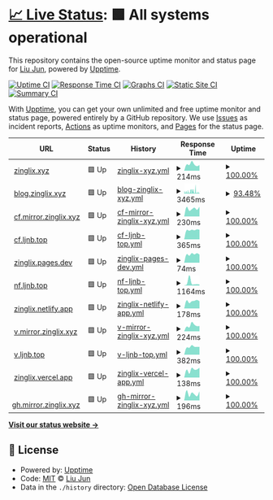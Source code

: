 # [📈 Live Status](https://up.mirror.zinglix.xyz): <!--live status--> **🟩 All systems operational**

This repository contains the open-source uptime monitor and status page for [Liu Jun](https://zinglix.xyz), powered by [Upptime](https://github.com/upptime/upptime).

[![Uptime CI](https://github.com/ZingLix/blog-mirror-uptime/workflows/Uptime%20CI/badge.svg)](https://github.com/ZingLix/blog-mirror-uptime/actions?query=workflow%3A%22Uptime+CI%22)
[![Response Time CI](https://github.com/ZingLix/blog-mirror-uptime/workflows/Response%20Time%20CI/badge.svg)](https://github.com/ZingLix/blog-mirror-uptime/actions?query=workflow%3A%22Response+Time+CI%22)
[![Graphs CI](https://github.com/ZingLix/blog-mirror-uptime/workflows/Graphs%20CI/badge.svg)](https://github.com/ZingLix/blog-mirror-uptime/actions?query=workflow%3A%22Graphs+CI%22)
[![Static Site CI](https://github.com/ZingLix/blog-mirror-uptime/workflows/Static%20Site%20CI/badge.svg)](https://github.com/ZingLix/blog-mirror-uptime/actions?query=workflow%3A%22Static+Site+CI%22)
[![Summary CI](https://github.com/ZingLix/blog-mirror-uptime/workflows/Summary%20CI/badge.svg)](https://github.com/ZingLix/blog-mirror-uptime/actions?query=workflow%3A%22Summary+CI%22)

With [Upptime](https://upptime.js.org), you can get your own unlimited and free uptime monitor and status page, powered entirely by a GitHub repository. We use [Issues](https://github.com/ZingLix/blog-mirror-uptime/issues) as incident reports, [Actions](https://github.com/ZingLix/blog-mirror-uptime/actions) as uptime monitors, and [Pages](https://up.mirror.zinglix.xyz) for the status page.

<!--start: status pages-->
<!-- This summary is generated by Upptime (https://github.com/upptime/upptime) -->
<!-- Do not edit this manually, your changes will be overwritten -->
<!-- prettier-ignore -->
| URL | Status | History | Response Time | Uptime |
| --- | ------ | ------- | ------------- | ------ |
| <img alt="" src="https://icons.duckduckgo.com/ip3/zinglix.xyz.ico" height="13"> [zinglix.xyz](https://zinglix.xyz) | 🟩 Up | [zinglix-xyz.yml](https://github.com/ZingLix/blog-mirror-uptime/commits/HEAD/history/zinglix-xyz.yml) | <details><summary><img alt="Response time graph" src="./graphs/zinglix-xyz/response-time-week.png" height="20"> 214ms</summary><br><a href="https://up.mirror.zinglix.xyz/history/zinglix-xyz"><img alt="Response time 456" src="https://img.shields.io/endpoint?url=https%3A%2F%2Fraw.githubusercontent.com%2FZingLix%2Fblog-mirror-uptime%2FHEAD%2Fapi%2Fzinglix-xyz%2Fresponse-time.json"></a><br><a href="https://up.mirror.zinglix.xyz/history/zinglix-xyz"><img alt="24-hour response time 191" src="https://img.shields.io/endpoint?url=https%3A%2F%2Fraw.githubusercontent.com%2FZingLix%2Fblog-mirror-uptime%2FHEAD%2Fapi%2Fzinglix-xyz%2Fresponse-time-day.json"></a><br><a href="https://up.mirror.zinglix.xyz/history/zinglix-xyz"><img alt="7-day response time 214" src="https://img.shields.io/endpoint?url=https%3A%2F%2Fraw.githubusercontent.com%2FZingLix%2Fblog-mirror-uptime%2FHEAD%2Fapi%2Fzinglix-xyz%2Fresponse-time-week.json"></a><br><a href="https://up.mirror.zinglix.xyz/history/zinglix-xyz"><img alt="30-day response time 198" src="https://img.shields.io/endpoint?url=https%3A%2F%2Fraw.githubusercontent.com%2FZingLix%2Fblog-mirror-uptime%2FHEAD%2Fapi%2Fzinglix-xyz%2Fresponse-time-month.json"></a><br><a href="https://up.mirror.zinglix.xyz/history/zinglix-xyz"><img alt="1-year response time 225" src="https://img.shields.io/endpoint?url=https%3A%2F%2Fraw.githubusercontent.com%2FZingLix%2Fblog-mirror-uptime%2FHEAD%2Fapi%2Fzinglix-xyz%2Fresponse-time-year.json"></a></details> | <details><summary><a href="https://up.mirror.zinglix.xyz/history/zinglix-xyz">100.00%</a></summary><a href="https://up.mirror.zinglix.xyz/history/zinglix-xyz"><img alt="All-time uptime 99.58%" src="https://img.shields.io/endpoint?url=https%3A%2F%2Fraw.githubusercontent.com%2FZingLix%2Fblog-mirror-uptime%2FHEAD%2Fapi%2Fzinglix-xyz%2Fuptime.json"></a><br><a href="https://up.mirror.zinglix.xyz/history/zinglix-xyz"><img alt="24-hour uptime 100.00%" src="https://img.shields.io/endpoint?url=https%3A%2F%2Fraw.githubusercontent.com%2FZingLix%2Fblog-mirror-uptime%2FHEAD%2Fapi%2Fzinglix-xyz%2Fuptime-day.json"></a><br><a href="https://up.mirror.zinglix.xyz/history/zinglix-xyz"><img alt="7-day uptime 100.00%" src="https://img.shields.io/endpoint?url=https%3A%2F%2Fraw.githubusercontent.com%2FZingLix%2Fblog-mirror-uptime%2FHEAD%2Fapi%2Fzinglix-xyz%2Fuptime-week.json"></a><br><a href="https://up.mirror.zinglix.xyz/history/zinglix-xyz"><img alt="30-day uptime 100.00%" src="https://img.shields.io/endpoint?url=https%3A%2F%2Fraw.githubusercontent.com%2FZingLix%2Fblog-mirror-uptime%2FHEAD%2Fapi%2Fzinglix-xyz%2Fuptime-month.json"></a><br><a href="https://up.mirror.zinglix.xyz/history/zinglix-xyz"><img alt="1-year uptime 99.96%" src="https://img.shields.io/endpoint?url=https%3A%2F%2Fraw.githubusercontent.com%2FZingLix%2Fblog-mirror-uptime%2FHEAD%2Fapi%2Fzinglix-xyz%2Fuptime-year.json"></a></details>
| <img alt="" src="https://icons.duckduckgo.com/ip3/blog.zinglix.xyz.ico" height="13"> [blog.zinglix.xyz](https://blog.zinglix.xyz) | 🟩 Up | [blog-zinglix-xyz.yml](https://github.com/ZingLix/blog-mirror-uptime/commits/HEAD/history/blog-zinglix-xyz.yml) | <details><summary><img alt="Response time graph" src="./graphs/blog-zinglix-xyz/response-time-week.png" height="20"> 3465ms</summary><br><a href="https://up.mirror.zinglix.xyz/history/blog-zinglix-xyz"><img alt="Response time 2031" src="https://img.shields.io/endpoint?url=https%3A%2F%2Fraw.githubusercontent.com%2FZingLix%2Fblog-mirror-uptime%2FHEAD%2Fapi%2Fblog-zinglix-xyz%2Fresponse-time.json"></a><br><a href="https://up.mirror.zinglix.xyz/history/blog-zinglix-xyz"><img alt="24-hour response time 1316" src="https://img.shields.io/endpoint?url=https%3A%2F%2Fraw.githubusercontent.com%2FZingLix%2Fblog-mirror-uptime%2FHEAD%2Fapi%2Fblog-zinglix-xyz%2Fresponse-time-day.json"></a><br><a href="https://up.mirror.zinglix.xyz/history/blog-zinglix-xyz"><img alt="7-day response time 3465" src="https://img.shields.io/endpoint?url=https%3A%2F%2Fraw.githubusercontent.com%2FZingLix%2Fblog-mirror-uptime%2FHEAD%2Fapi%2Fblog-zinglix-xyz%2Fresponse-time-week.json"></a><br><a href="https://up.mirror.zinglix.xyz/history/blog-zinglix-xyz"><img alt="30-day response time 2761" src="https://img.shields.io/endpoint?url=https%3A%2F%2Fraw.githubusercontent.com%2FZingLix%2Fblog-mirror-uptime%2FHEAD%2Fapi%2Fblog-zinglix-xyz%2Fresponse-time-month.json"></a><br><a href="https://up.mirror.zinglix.xyz/history/blog-zinglix-xyz"><img alt="1-year response time 2061" src="https://img.shields.io/endpoint?url=https%3A%2F%2Fraw.githubusercontent.com%2FZingLix%2Fblog-mirror-uptime%2FHEAD%2Fapi%2Fblog-zinglix-xyz%2Fresponse-time-year.json"></a></details> | <details><summary><a href="https://up.mirror.zinglix.xyz/history/blog-zinglix-xyz">93.48%</a></summary><a href="https://up.mirror.zinglix.xyz/history/blog-zinglix-xyz"><img alt="All-time uptime 99.60%" src="https://img.shields.io/endpoint?url=https%3A%2F%2Fraw.githubusercontent.com%2FZingLix%2Fblog-mirror-uptime%2FHEAD%2Fapi%2Fblog-zinglix-xyz%2Fuptime.json"></a><br><a href="https://up.mirror.zinglix.xyz/history/blog-zinglix-xyz"><img alt="24-hour uptime 92.37%" src="https://img.shields.io/endpoint?url=https%3A%2F%2Fraw.githubusercontent.com%2FZingLix%2Fblog-mirror-uptime%2FHEAD%2Fapi%2Fblog-zinglix-xyz%2Fuptime-day.json"></a><br><a href="https://up.mirror.zinglix.xyz/history/blog-zinglix-xyz"><img alt="7-day uptime 93.48%" src="https://img.shields.io/endpoint?url=https%3A%2F%2Fraw.githubusercontent.com%2FZingLix%2Fblog-mirror-uptime%2FHEAD%2Fapi%2Fblog-zinglix-xyz%2Fuptime-week.json"></a><br><a href="https://up.mirror.zinglix.xyz/history/blog-zinglix-xyz"><img alt="30-day uptime 97.11%" src="https://img.shields.io/endpoint?url=https%3A%2F%2Fraw.githubusercontent.com%2FZingLix%2Fblog-mirror-uptime%2FHEAD%2Fapi%2Fblog-zinglix-xyz%2Fuptime-month.json"></a><br><a href="https://up.mirror.zinglix.xyz/history/blog-zinglix-xyz"><img alt="1-year uptime 99.49%" src="https://img.shields.io/endpoint?url=https%3A%2F%2Fraw.githubusercontent.com%2FZingLix%2Fblog-mirror-uptime%2FHEAD%2Fapi%2Fblog-zinglix-xyz%2Fuptime-year.json"></a></details>
| <img alt="" src="https://icons.duckduckgo.com/ip3/cf.mirror.zinglix.xyz.ico" height="13"> [cf.mirror.zinglix.xyz](https://cf.mirror.zinglix.xyz) | 🟩 Up | [cf-mirror-zinglix-xyz.yml](https://github.com/ZingLix/blog-mirror-uptime/commits/HEAD/history/cf-mirror-zinglix-xyz.yml) | <details><summary><img alt="Response time graph" src="./graphs/cf-mirror-zinglix-xyz/response-time-week.png" height="20"> 230ms</summary><br><a href="https://up.mirror.zinglix.xyz/history/cf-mirror-zinglix-xyz"><img alt="Response time 203" src="https://img.shields.io/endpoint?url=https%3A%2F%2Fraw.githubusercontent.com%2FZingLix%2Fblog-mirror-uptime%2FHEAD%2Fapi%2Fcf-mirror-zinglix-xyz%2Fresponse-time.json"></a><br><a href="https://up.mirror.zinglix.xyz/history/cf-mirror-zinglix-xyz"><img alt="24-hour response time 280" src="https://img.shields.io/endpoint?url=https%3A%2F%2Fraw.githubusercontent.com%2FZingLix%2Fblog-mirror-uptime%2FHEAD%2Fapi%2Fcf-mirror-zinglix-xyz%2Fresponse-time-day.json"></a><br><a href="https://up.mirror.zinglix.xyz/history/cf-mirror-zinglix-xyz"><img alt="7-day response time 230" src="https://img.shields.io/endpoint?url=https%3A%2F%2Fraw.githubusercontent.com%2FZingLix%2Fblog-mirror-uptime%2FHEAD%2Fapi%2Fcf-mirror-zinglix-xyz%2Fresponse-time-week.json"></a><br><a href="https://up.mirror.zinglix.xyz/history/cf-mirror-zinglix-xyz"><img alt="30-day response time 321" src="https://img.shields.io/endpoint?url=https%3A%2F%2Fraw.githubusercontent.com%2FZingLix%2Fblog-mirror-uptime%2FHEAD%2Fapi%2Fcf-mirror-zinglix-xyz%2Fresponse-time-month.json"></a><br><a href="https://up.mirror.zinglix.xyz/history/cf-mirror-zinglix-xyz"><img alt="1-year response time 227" src="https://img.shields.io/endpoint?url=https%3A%2F%2Fraw.githubusercontent.com%2FZingLix%2Fblog-mirror-uptime%2FHEAD%2Fapi%2Fcf-mirror-zinglix-xyz%2Fresponse-time-year.json"></a></details> | <details><summary><a href="https://up.mirror.zinglix.xyz/history/cf-mirror-zinglix-xyz">100.00%</a></summary><a href="https://up.mirror.zinglix.xyz/history/cf-mirror-zinglix-xyz"><img alt="All-time uptime 99.96%" src="https://img.shields.io/endpoint?url=https%3A%2F%2Fraw.githubusercontent.com%2FZingLix%2Fblog-mirror-uptime%2FHEAD%2Fapi%2Fcf-mirror-zinglix-xyz%2Fuptime.json"></a><br><a href="https://up.mirror.zinglix.xyz/history/cf-mirror-zinglix-xyz"><img alt="24-hour uptime 100.00%" src="https://img.shields.io/endpoint?url=https%3A%2F%2Fraw.githubusercontent.com%2FZingLix%2Fblog-mirror-uptime%2FHEAD%2Fapi%2Fcf-mirror-zinglix-xyz%2Fuptime-day.json"></a><br><a href="https://up.mirror.zinglix.xyz/history/cf-mirror-zinglix-xyz"><img alt="7-day uptime 100.00%" src="https://img.shields.io/endpoint?url=https%3A%2F%2Fraw.githubusercontent.com%2FZingLix%2Fblog-mirror-uptime%2FHEAD%2Fapi%2Fcf-mirror-zinglix-xyz%2Fuptime-week.json"></a><br><a href="https://up.mirror.zinglix.xyz/history/cf-mirror-zinglix-xyz"><img alt="30-day uptime 100.00%" src="https://img.shields.io/endpoint?url=https%3A%2F%2Fraw.githubusercontent.com%2FZingLix%2Fblog-mirror-uptime%2FHEAD%2Fapi%2Fcf-mirror-zinglix-xyz%2Fuptime-month.json"></a><br><a href="https://up.mirror.zinglix.xyz/history/cf-mirror-zinglix-xyz"><img alt="1-year uptime 99.95%" src="https://img.shields.io/endpoint?url=https%3A%2F%2Fraw.githubusercontent.com%2FZingLix%2Fblog-mirror-uptime%2FHEAD%2Fapi%2Fcf-mirror-zinglix-xyz%2Fuptime-year.json"></a></details>
| <img alt="" src="https://icons.duckduckgo.com/ip3/cf.ljnb.top.ico" height="13"> [cf.ljnb.top](https://cf.ljnb.top) | 🟩 Up | [cf-ljnb-top.yml](https://github.com/ZingLix/blog-mirror-uptime/commits/HEAD/history/cf-ljnb-top.yml) | <details><summary><img alt="Response time graph" src="./graphs/cf-ljnb-top/response-time-week.png" height="20"> 365ms</summary><br><a href="https://up.mirror.zinglix.xyz/history/cf-ljnb-top"><img alt="Response time 336" src="https://img.shields.io/endpoint?url=https%3A%2F%2Fraw.githubusercontent.com%2FZingLix%2Fblog-mirror-uptime%2FHEAD%2Fapi%2Fcf-ljnb-top%2Fresponse-time.json"></a><br><a href="https://up.mirror.zinglix.xyz/history/cf-ljnb-top"><img alt="24-hour response time 375" src="https://img.shields.io/endpoint?url=https%3A%2F%2Fraw.githubusercontent.com%2FZingLix%2Fblog-mirror-uptime%2FHEAD%2Fapi%2Fcf-ljnb-top%2Fresponse-time-day.json"></a><br><a href="https://up.mirror.zinglix.xyz/history/cf-ljnb-top"><img alt="7-day response time 365" src="https://img.shields.io/endpoint?url=https%3A%2F%2Fraw.githubusercontent.com%2FZingLix%2Fblog-mirror-uptime%2FHEAD%2Fapi%2Fcf-ljnb-top%2Fresponse-time-week.json"></a><br><a href="https://up.mirror.zinglix.xyz/history/cf-ljnb-top"><img alt="30-day response time 342" src="https://img.shields.io/endpoint?url=https%3A%2F%2Fraw.githubusercontent.com%2FZingLix%2Fblog-mirror-uptime%2FHEAD%2Fapi%2Fcf-ljnb-top%2Fresponse-time-month.json"></a><br><a href="https://up.mirror.zinglix.xyz/history/cf-ljnb-top"><img alt="1-year response time 336" src="https://img.shields.io/endpoint?url=https%3A%2F%2Fraw.githubusercontent.com%2FZingLix%2Fblog-mirror-uptime%2FHEAD%2Fapi%2Fcf-ljnb-top%2Fresponse-time-year.json"></a></details> | <details><summary><a href="https://up.mirror.zinglix.xyz/history/cf-ljnb-top">100.00%</a></summary><a href="https://up.mirror.zinglix.xyz/history/cf-ljnb-top"><img alt="All-time uptime 99.96%" src="https://img.shields.io/endpoint?url=https%3A%2F%2Fraw.githubusercontent.com%2FZingLix%2Fblog-mirror-uptime%2FHEAD%2Fapi%2Fcf-ljnb-top%2Fuptime.json"></a><br><a href="https://up.mirror.zinglix.xyz/history/cf-ljnb-top"><img alt="24-hour uptime 100.00%" src="https://img.shields.io/endpoint?url=https%3A%2F%2Fraw.githubusercontent.com%2FZingLix%2Fblog-mirror-uptime%2FHEAD%2Fapi%2Fcf-ljnb-top%2Fuptime-day.json"></a><br><a href="https://up.mirror.zinglix.xyz/history/cf-ljnb-top"><img alt="7-day uptime 100.00%" src="https://img.shields.io/endpoint?url=https%3A%2F%2Fraw.githubusercontent.com%2FZingLix%2Fblog-mirror-uptime%2FHEAD%2Fapi%2Fcf-ljnb-top%2Fuptime-week.json"></a><br><a href="https://up.mirror.zinglix.xyz/history/cf-ljnb-top"><img alt="30-day uptime 100.00%" src="https://img.shields.io/endpoint?url=https%3A%2F%2Fraw.githubusercontent.com%2FZingLix%2Fblog-mirror-uptime%2FHEAD%2Fapi%2Fcf-ljnb-top%2Fuptime-month.json"></a><br><a href="https://up.mirror.zinglix.xyz/history/cf-ljnb-top"><img alt="1-year uptime 99.96%" src="https://img.shields.io/endpoint?url=https%3A%2F%2Fraw.githubusercontent.com%2FZingLix%2Fblog-mirror-uptime%2FHEAD%2Fapi%2Fcf-ljnb-top%2Fuptime-year.json"></a></details>
| <img alt="" src="https://icons.duckduckgo.com/ip3/zinglix.pages.dev.ico" height="13"> [zinglix.pages.dev](https://zinglix.pages.dev) | 🟩 Up | [zinglix-pages-dev.yml](https://github.com/ZingLix/blog-mirror-uptime/commits/HEAD/history/zinglix-pages-dev.yml) | <details><summary><img alt="Response time graph" src="./graphs/zinglix-pages-dev/response-time-week.png" height="20"> 74ms</summary><br><a href="https://up.mirror.zinglix.xyz/history/zinglix-pages-dev"><img alt="Response time 96" src="https://img.shields.io/endpoint?url=https%3A%2F%2Fraw.githubusercontent.com%2FZingLix%2Fblog-mirror-uptime%2FHEAD%2Fapi%2Fzinglix-pages-dev%2Fresponse-time.json"></a><br><a href="https://up.mirror.zinglix.xyz/history/zinglix-pages-dev"><img alt="24-hour response time 71" src="https://img.shields.io/endpoint?url=https%3A%2F%2Fraw.githubusercontent.com%2FZingLix%2Fblog-mirror-uptime%2FHEAD%2Fapi%2Fzinglix-pages-dev%2Fresponse-time-day.json"></a><br><a href="https://up.mirror.zinglix.xyz/history/zinglix-pages-dev"><img alt="7-day response time 74" src="https://img.shields.io/endpoint?url=https%3A%2F%2Fraw.githubusercontent.com%2FZingLix%2Fblog-mirror-uptime%2FHEAD%2Fapi%2Fzinglix-pages-dev%2Fresponse-time-week.json"></a><br><a href="https://up.mirror.zinglix.xyz/history/zinglix-pages-dev"><img alt="30-day response time 71" src="https://img.shields.io/endpoint?url=https%3A%2F%2Fraw.githubusercontent.com%2FZingLix%2Fblog-mirror-uptime%2FHEAD%2Fapi%2Fzinglix-pages-dev%2Fresponse-time-month.json"></a><br><a href="https://up.mirror.zinglix.xyz/history/zinglix-pages-dev"><img alt="1-year response time 105" src="https://img.shields.io/endpoint?url=https%3A%2F%2Fraw.githubusercontent.com%2FZingLix%2Fblog-mirror-uptime%2FHEAD%2Fapi%2Fzinglix-pages-dev%2Fresponse-time-year.json"></a></details> | <details><summary><a href="https://up.mirror.zinglix.xyz/history/zinglix-pages-dev">100.00%</a></summary><a href="https://up.mirror.zinglix.xyz/history/zinglix-pages-dev"><img alt="All-time uptime 99.97%" src="https://img.shields.io/endpoint?url=https%3A%2F%2Fraw.githubusercontent.com%2FZingLix%2Fblog-mirror-uptime%2FHEAD%2Fapi%2Fzinglix-pages-dev%2Fuptime.json"></a><br><a href="https://up.mirror.zinglix.xyz/history/zinglix-pages-dev"><img alt="24-hour uptime 100.00%" src="https://img.shields.io/endpoint?url=https%3A%2F%2Fraw.githubusercontent.com%2FZingLix%2Fblog-mirror-uptime%2FHEAD%2Fapi%2Fzinglix-pages-dev%2Fuptime-day.json"></a><br><a href="https://up.mirror.zinglix.xyz/history/zinglix-pages-dev"><img alt="7-day uptime 100.00%" src="https://img.shields.io/endpoint?url=https%3A%2F%2Fraw.githubusercontent.com%2FZingLix%2Fblog-mirror-uptime%2FHEAD%2Fapi%2Fzinglix-pages-dev%2Fuptime-week.json"></a><br><a href="https://up.mirror.zinglix.xyz/history/zinglix-pages-dev"><img alt="30-day uptime 100.00%" src="https://img.shields.io/endpoint?url=https%3A%2F%2Fraw.githubusercontent.com%2FZingLix%2Fblog-mirror-uptime%2FHEAD%2Fapi%2Fzinglix-pages-dev%2Fuptime-month.json"></a><br><a href="https://up.mirror.zinglix.xyz/history/zinglix-pages-dev"><img alt="1-year uptime 99.96%" src="https://img.shields.io/endpoint?url=https%3A%2F%2Fraw.githubusercontent.com%2FZingLix%2Fblog-mirror-uptime%2FHEAD%2Fapi%2Fzinglix-pages-dev%2Fuptime-year.json"></a></details>
| <img alt="" src="https://icons.duckduckgo.com/ip3/nf.ljnb.top.ico" height="13"> [nf.ljnb.top](https://nf.ljnb.top) | 🟩 Up | [nf-ljnb-top.yml](https://github.com/ZingLix/blog-mirror-uptime/commits/HEAD/history/nf-ljnb-top.yml) | <details><summary><img alt="Response time graph" src="./graphs/nf-ljnb-top/response-time-week.png" height="20"> 1164ms</summary><br><a href="https://up.mirror.zinglix.xyz/history/nf-ljnb-top"><img alt="Response time 533" src="https://img.shields.io/endpoint?url=https%3A%2F%2Fraw.githubusercontent.com%2FZingLix%2Fblog-mirror-uptime%2FHEAD%2Fapi%2Fnf-ljnb-top%2Fresponse-time.json"></a><br><a href="https://up.mirror.zinglix.xyz/history/nf-ljnb-top"><img alt="24-hour response time 445" src="https://img.shields.io/endpoint?url=https%3A%2F%2Fraw.githubusercontent.com%2FZingLix%2Fblog-mirror-uptime%2FHEAD%2Fapi%2Fnf-ljnb-top%2Fresponse-time-day.json"></a><br><a href="https://up.mirror.zinglix.xyz/history/nf-ljnb-top"><img alt="7-day response time 1164" src="https://img.shields.io/endpoint?url=https%3A%2F%2Fraw.githubusercontent.com%2FZingLix%2Fblog-mirror-uptime%2FHEAD%2Fapi%2Fnf-ljnb-top%2Fresponse-time-week.json"></a><br><a href="https://up.mirror.zinglix.xyz/history/nf-ljnb-top"><img alt="30-day response time 647" src="https://img.shields.io/endpoint?url=https%3A%2F%2Fraw.githubusercontent.com%2FZingLix%2Fblog-mirror-uptime%2FHEAD%2Fapi%2Fnf-ljnb-top%2Fresponse-time-month.json"></a><br><a href="https://up.mirror.zinglix.xyz/history/nf-ljnb-top"><img alt="1-year response time 551" src="https://img.shields.io/endpoint?url=https%3A%2F%2Fraw.githubusercontent.com%2FZingLix%2Fblog-mirror-uptime%2FHEAD%2Fapi%2Fnf-ljnb-top%2Fresponse-time-year.json"></a></details> | <details><summary><a href="https://up.mirror.zinglix.xyz/history/nf-ljnb-top">100.00%</a></summary><a href="https://up.mirror.zinglix.xyz/history/nf-ljnb-top"><img alt="All-time uptime 99.96%" src="https://img.shields.io/endpoint?url=https%3A%2F%2Fraw.githubusercontent.com%2FZingLix%2Fblog-mirror-uptime%2FHEAD%2Fapi%2Fnf-ljnb-top%2Fuptime.json"></a><br><a href="https://up.mirror.zinglix.xyz/history/nf-ljnb-top"><img alt="24-hour uptime 100.00%" src="https://img.shields.io/endpoint?url=https%3A%2F%2Fraw.githubusercontent.com%2FZingLix%2Fblog-mirror-uptime%2FHEAD%2Fapi%2Fnf-ljnb-top%2Fuptime-day.json"></a><br><a href="https://up.mirror.zinglix.xyz/history/nf-ljnb-top"><img alt="7-day uptime 100.00%" src="https://img.shields.io/endpoint?url=https%3A%2F%2Fraw.githubusercontent.com%2FZingLix%2Fblog-mirror-uptime%2FHEAD%2Fapi%2Fnf-ljnb-top%2Fuptime-week.json"></a><br><a href="https://up.mirror.zinglix.xyz/history/nf-ljnb-top"><img alt="30-day uptime 100.00%" src="https://img.shields.io/endpoint?url=https%3A%2F%2Fraw.githubusercontent.com%2FZingLix%2Fblog-mirror-uptime%2FHEAD%2Fapi%2Fnf-ljnb-top%2Fuptime-month.json"></a><br><a href="https://up.mirror.zinglix.xyz/history/nf-ljnb-top"><img alt="1-year uptime 99.97%" src="https://img.shields.io/endpoint?url=https%3A%2F%2Fraw.githubusercontent.com%2FZingLix%2Fblog-mirror-uptime%2FHEAD%2Fapi%2Fnf-ljnb-top%2Fuptime-year.json"></a></details>
| <img alt="" src="https://icons.duckduckgo.com/ip3/zinglix.netlify.app.ico" height="13"> [zinglix.netlify.app](https://zinglix.netlify.app) | 🟩 Up | [zinglix-netlify-app.yml](https://github.com/ZingLix/blog-mirror-uptime/commits/HEAD/history/zinglix-netlify-app.yml) | <details><summary><img alt="Response time graph" src="./graphs/zinglix-netlify-app/response-time-week.png" height="20"> 178ms</summary><br><a href="https://up.mirror.zinglix.xyz/history/zinglix-netlify-app"><img alt="Response time 195" src="https://img.shields.io/endpoint?url=https%3A%2F%2Fraw.githubusercontent.com%2FZingLix%2Fblog-mirror-uptime%2FHEAD%2Fapi%2Fzinglix-netlify-app%2Fresponse-time.json"></a><br><a href="https://up.mirror.zinglix.xyz/history/zinglix-netlify-app"><img alt="24-hour response time 175" src="https://img.shields.io/endpoint?url=https%3A%2F%2Fraw.githubusercontent.com%2FZingLix%2Fblog-mirror-uptime%2FHEAD%2Fapi%2Fzinglix-netlify-app%2Fresponse-time-day.json"></a><br><a href="https://up.mirror.zinglix.xyz/history/zinglix-netlify-app"><img alt="7-day response time 178" src="https://img.shields.io/endpoint?url=https%3A%2F%2Fraw.githubusercontent.com%2FZingLix%2Fblog-mirror-uptime%2FHEAD%2Fapi%2Fzinglix-netlify-app%2Fresponse-time-week.json"></a><br><a href="https://up.mirror.zinglix.xyz/history/zinglix-netlify-app"><img alt="30-day response time 170" src="https://img.shields.io/endpoint?url=https%3A%2F%2Fraw.githubusercontent.com%2FZingLix%2Fblog-mirror-uptime%2FHEAD%2Fapi%2Fzinglix-netlify-app%2Fresponse-time-month.json"></a><br><a href="https://up.mirror.zinglix.xyz/history/zinglix-netlify-app"><img alt="1-year response time 217" src="https://img.shields.io/endpoint?url=https%3A%2F%2Fraw.githubusercontent.com%2FZingLix%2Fblog-mirror-uptime%2FHEAD%2Fapi%2Fzinglix-netlify-app%2Fresponse-time-year.json"></a></details> | <details><summary><a href="https://up.mirror.zinglix.xyz/history/zinglix-netlify-app">100.00%</a></summary><a href="https://up.mirror.zinglix.xyz/history/zinglix-netlify-app"><img alt="All-time uptime 99.98%" src="https://img.shields.io/endpoint?url=https%3A%2F%2Fraw.githubusercontent.com%2FZingLix%2Fblog-mirror-uptime%2FHEAD%2Fapi%2Fzinglix-netlify-app%2Fuptime.json"></a><br><a href="https://up.mirror.zinglix.xyz/history/zinglix-netlify-app"><img alt="24-hour uptime 100.00%" src="https://img.shields.io/endpoint?url=https%3A%2F%2Fraw.githubusercontent.com%2FZingLix%2Fblog-mirror-uptime%2FHEAD%2Fapi%2Fzinglix-netlify-app%2Fuptime-day.json"></a><br><a href="https://up.mirror.zinglix.xyz/history/zinglix-netlify-app"><img alt="7-day uptime 100.00%" src="https://img.shields.io/endpoint?url=https%3A%2F%2Fraw.githubusercontent.com%2FZingLix%2Fblog-mirror-uptime%2FHEAD%2Fapi%2Fzinglix-netlify-app%2Fuptime-week.json"></a><br><a href="https://up.mirror.zinglix.xyz/history/zinglix-netlify-app"><img alt="30-day uptime 100.00%" src="https://img.shields.io/endpoint?url=https%3A%2F%2Fraw.githubusercontent.com%2FZingLix%2Fblog-mirror-uptime%2FHEAD%2Fapi%2Fzinglix-netlify-app%2Fuptime-month.json"></a><br><a href="https://up.mirror.zinglix.xyz/history/zinglix-netlify-app"><img alt="1-year uptime 99.98%" src="https://img.shields.io/endpoint?url=https%3A%2F%2Fraw.githubusercontent.com%2FZingLix%2Fblog-mirror-uptime%2FHEAD%2Fapi%2Fzinglix-netlify-app%2Fuptime-year.json"></a></details>
| <img alt="" src="https://icons.duckduckgo.com/ip3/v.mirror.zinglix.xyz.ico" height="13"> [v.mirror.zinglix.xyz](https://v.mirror.zinglix.xyz) | 🟩 Up | [v-mirror-zinglix-xyz.yml](https://github.com/ZingLix/blog-mirror-uptime/commits/HEAD/history/v-mirror-zinglix-xyz.yml) | <details><summary><img alt="Response time graph" src="./graphs/v-mirror-zinglix-xyz/response-time-week.png" height="20"> 224ms</summary><br><a href="https://up.mirror.zinglix.xyz/history/v-mirror-zinglix-xyz"><img alt="Response time 223" src="https://img.shields.io/endpoint?url=https%3A%2F%2Fraw.githubusercontent.com%2FZingLix%2Fblog-mirror-uptime%2FHEAD%2Fapi%2Fv-mirror-zinglix-xyz%2Fresponse-time.json"></a><br><a href="https://up.mirror.zinglix.xyz/history/v-mirror-zinglix-xyz"><img alt="24-hour response time 204" src="https://img.shields.io/endpoint?url=https%3A%2F%2Fraw.githubusercontent.com%2FZingLix%2Fblog-mirror-uptime%2FHEAD%2Fapi%2Fv-mirror-zinglix-xyz%2Fresponse-time-day.json"></a><br><a href="https://up.mirror.zinglix.xyz/history/v-mirror-zinglix-xyz"><img alt="7-day response time 224" src="https://img.shields.io/endpoint?url=https%3A%2F%2Fraw.githubusercontent.com%2FZingLix%2Fblog-mirror-uptime%2FHEAD%2Fapi%2Fv-mirror-zinglix-xyz%2Fresponse-time-week.json"></a><br><a href="https://up.mirror.zinglix.xyz/history/v-mirror-zinglix-xyz"><img alt="30-day response time 215" src="https://img.shields.io/endpoint?url=https%3A%2F%2Fraw.githubusercontent.com%2FZingLix%2Fblog-mirror-uptime%2FHEAD%2Fapi%2Fv-mirror-zinglix-xyz%2Fresponse-time-month.json"></a><br><a href="https://up.mirror.zinglix.xyz/history/v-mirror-zinglix-xyz"><img alt="1-year response time 249" src="https://img.shields.io/endpoint?url=https%3A%2F%2Fraw.githubusercontent.com%2FZingLix%2Fblog-mirror-uptime%2FHEAD%2Fapi%2Fv-mirror-zinglix-xyz%2Fresponse-time-year.json"></a></details> | <details><summary><a href="https://up.mirror.zinglix.xyz/history/v-mirror-zinglix-xyz">100.00%</a></summary><a href="https://up.mirror.zinglix.xyz/history/v-mirror-zinglix-xyz"><img alt="All-time uptime 99.99%" src="https://img.shields.io/endpoint?url=https%3A%2F%2Fraw.githubusercontent.com%2FZingLix%2Fblog-mirror-uptime%2FHEAD%2Fapi%2Fv-mirror-zinglix-xyz%2Fuptime.json"></a><br><a href="https://up.mirror.zinglix.xyz/history/v-mirror-zinglix-xyz"><img alt="24-hour uptime 100.00%" src="https://img.shields.io/endpoint?url=https%3A%2F%2Fraw.githubusercontent.com%2FZingLix%2Fblog-mirror-uptime%2FHEAD%2Fapi%2Fv-mirror-zinglix-xyz%2Fuptime-day.json"></a><br><a href="https://up.mirror.zinglix.xyz/history/v-mirror-zinglix-xyz"><img alt="7-day uptime 100.00%" src="https://img.shields.io/endpoint?url=https%3A%2F%2Fraw.githubusercontent.com%2FZingLix%2Fblog-mirror-uptime%2FHEAD%2Fapi%2Fv-mirror-zinglix-xyz%2Fuptime-week.json"></a><br><a href="https://up.mirror.zinglix.xyz/history/v-mirror-zinglix-xyz"><img alt="30-day uptime 100.00%" src="https://img.shields.io/endpoint?url=https%3A%2F%2Fraw.githubusercontent.com%2FZingLix%2Fblog-mirror-uptime%2FHEAD%2Fapi%2Fv-mirror-zinglix-xyz%2Fuptime-month.json"></a><br><a href="https://up.mirror.zinglix.xyz/history/v-mirror-zinglix-xyz"><img alt="1-year uptime 99.99%" src="https://img.shields.io/endpoint?url=https%3A%2F%2Fraw.githubusercontent.com%2FZingLix%2Fblog-mirror-uptime%2FHEAD%2Fapi%2Fv-mirror-zinglix-xyz%2Fuptime-year.json"></a></details>
| <img alt="" src="https://icons.duckduckgo.com/ip3/v.ljnb.top.ico" height="13"> [v.ljnb.top](https://v.ljnb.top) | 🟩 Up | [v-ljnb-top.yml](https://github.com/ZingLix/blog-mirror-uptime/commits/HEAD/history/v-ljnb-top.yml) | <details><summary><img alt="Response time graph" src="./graphs/v-ljnb-top/response-time-week.png" height="20"> 382ms</summary><br><a href="https://up.mirror.zinglix.xyz/history/v-ljnb-top"><img alt="Response time 324" src="https://img.shields.io/endpoint?url=https%3A%2F%2Fraw.githubusercontent.com%2FZingLix%2Fblog-mirror-uptime%2FHEAD%2Fapi%2Fv-ljnb-top%2Fresponse-time.json"></a><br><a href="https://up.mirror.zinglix.xyz/history/v-ljnb-top"><img alt="24-hour response time 380" src="https://img.shields.io/endpoint?url=https%3A%2F%2Fraw.githubusercontent.com%2FZingLix%2Fblog-mirror-uptime%2FHEAD%2Fapi%2Fv-ljnb-top%2Fresponse-time-day.json"></a><br><a href="https://up.mirror.zinglix.xyz/history/v-ljnb-top"><img alt="7-day response time 382" src="https://img.shields.io/endpoint?url=https%3A%2F%2Fraw.githubusercontent.com%2FZingLix%2Fblog-mirror-uptime%2FHEAD%2Fapi%2Fv-ljnb-top%2Fresponse-time-week.json"></a><br><a href="https://up.mirror.zinglix.xyz/history/v-ljnb-top"><img alt="30-day response time 328" src="https://img.shields.io/endpoint?url=https%3A%2F%2Fraw.githubusercontent.com%2FZingLix%2Fblog-mirror-uptime%2FHEAD%2Fapi%2Fv-ljnb-top%2Fresponse-time-month.json"></a><br><a href="https://up.mirror.zinglix.xyz/history/v-ljnb-top"><img alt="1-year response time 347" src="https://img.shields.io/endpoint?url=https%3A%2F%2Fraw.githubusercontent.com%2FZingLix%2Fblog-mirror-uptime%2FHEAD%2Fapi%2Fv-ljnb-top%2Fresponse-time-year.json"></a></details> | <details><summary><a href="https://up.mirror.zinglix.xyz/history/v-ljnb-top">100.00%</a></summary><a href="https://up.mirror.zinglix.xyz/history/v-ljnb-top"><img alt="All-time uptime 99.99%" src="https://img.shields.io/endpoint?url=https%3A%2F%2Fraw.githubusercontent.com%2FZingLix%2Fblog-mirror-uptime%2FHEAD%2Fapi%2Fv-ljnb-top%2Fuptime.json"></a><br><a href="https://up.mirror.zinglix.xyz/history/v-ljnb-top"><img alt="24-hour uptime 100.00%" src="https://img.shields.io/endpoint?url=https%3A%2F%2Fraw.githubusercontent.com%2FZingLix%2Fblog-mirror-uptime%2FHEAD%2Fapi%2Fv-ljnb-top%2Fuptime-day.json"></a><br><a href="https://up.mirror.zinglix.xyz/history/v-ljnb-top"><img alt="7-day uptime 100.00%" src="https://img.shields.io/endpoint?url=https%3A%2F%2Fraw.githubusercontent.com%2FZingLix%2Fblog-mirror-uptime%2FHEAD%2Fapi%2Fv-ljnb-top%2Fuptime-week.json"></a><br><a href="https://up.mirror.zinglix.xyz/history/v-ljnb-top"><img alt="30-day uptime 100.00%" src="https://img.shields.io/endpoint?url=https%3A%2F%2Fraw.githubusercontent.com%2FZingLix%2Fblog-mirror-uptime%2FHEAD%2Fapi%2Fv-ljnb-top%2Fuptime-month.json"></a><br><a href="https://up.mirror.zinglix.xyz/history/v-ljnb-top"><img alt="1-year uptime 100.00%" src="https://img.shields.io/endpoint?url=https%3A%2F%2Fraw.githubusercontent.com%2FZingLix%2Fblog-mirror-uptime%2FHEAD%2Fapi%2Fv-ljnb-top%2Fuptime-year.json"></a></details>
| <img alt="" src="https://icons.duckduckgo.com/ip3/zinglix.vercel.app.ico" height="13"> [zinglix.vercel.app](https://zinglix.vercel.app) | 🟩 Up | [zinglix-vercel-app.yml](https://github.com/ZingLix/blog-mirror-uptime/commits/HEAD/history/zinglix-vercel-app.yml) | <details><summary><img alt="Response time graph" src="./graphs/zinglix-vercel-app/response-time-week.png" height="20"> 138ms</summary><br><a href="https://up.mirror.zinglix.xyz/history/zinglix-vercel-app"><img alt="Response time 126" src="https://img.shields.io/endpoint?url=https%3A%2F%2Fraw.githubusercontent.com%2FZingLix%2Fblog-mirror-uptime%2FHEAD%2Fapi%2Fzinglix-vercel-app%2Fresponse-time.json"></a><br><a href="https://up.mirror.zinglix.xyz/history/zinglix-vercel-app"><img alt="24-hour response time 171" src="https://img.shields.io/endpoint?url=https%3A%2F%2Fraw.githubusercontent.com%2FZingLix%2Fblog-mirror-uptime%2FHEAD%2Fapi%2Fzinglix-vercel-app%2Fresponse-time-day.json"></a><br><a href="https://up.mirror.zinglix.xyz/history/zinglix-vercel-app"><img alt="7-day response time 138" src="https://img.shields.io/endpoint?url=https%3A%2F%2Fraw.githubusercontent.com%2FZingLix%2Fblog-mirror-uptime%2FHEAD%2Fapi%2Fzinglix-vercel-app%2Fresponse-time-week.json"></a><br><a href="https://up.mirror.zinglix.xyz/history/zinglix-vercel-app"><img alt="30-day response time 157" src="https://img.shields.io/endpoint?url=https%3A%2F%2Fraw.githubusercontent.com%2FZingLix%2Fblog-mirror-uptime%2FHEAD%2Fapi%2Fzinglix-vercel-app%2Fresponse-time-month.json"></a><br><a href="https://up.mirror.zinglix.xyz/history/zinglix-vercel-app"><img alt="1-year response time 141" src="https://img.shields.io/endpoint?url=https%3A%2F%2Fraw.githubusercontent.com%2FZingLix%2Fblog-mirror-uptime%2FHEAD%2Fapi%2Fzinglix-vercel-app%2Fresponse-time-year.json"></a></details> | <details><summary><a href="https://up.mirror.zinglix.xyz/history/zinglix-vercel-app">100.00%</a></summary><a href="https://up.mirror.zinglix.xyz/history/zinglix-vercel-app"><img alt="All-time uptime 99.99%" src="https://img.shields.io/endpoint?url=https%3A%2F%2Fraw.githubusercontent.com%2FZingLix%2Fblog-mirror-uptime%2FHEAD%2Fapi%2Fzinglix-vercel-app%2Fuptime.json"></a><br><a href="https://up.mirror.zinglix.xyz/history/zinglix-vercel-app"><img alt="24-hour uptime 100.00%" src="https://img.shields.io/endpoint?url=https%3A%2F%2Fraw.githubusercontent.com%2FZingLix%2Fblog-mirror-uptime%2FHEAD%2Fapi%2Fzinglix-vercel-app%2Fuptime-day.json"></a><br><a href="https://up.mirror.zinglix.xyz/history/zinglix-vercel-app"><img alt="7-day uptime 100.00%" src="https://img.shields.io/endpoint?url=https%3A%2F%2Fraw.githubusercontent.com%2FZingLix%2Fblog-mirror-uptime%2FHEAD%2Fapi%2Fzinglix-vercel-app%2Fuptime-week.json"></a><br><a href="https://up.mirror.zinglix.xyz/history/zinglix-vercel-app"><img alt="30-day uptime 100.00%" src="https://img.shields.io/endpoint?url=https%3A%2F%2Fraw.githubusercontent.com%2FZingLix%2Fblog-mirror-uptime%2FHEAD%2Fapi%2Fzinglix-vercel-app%2Fuptime-month.json"></a><br><a href="https://up.mirror.zinglix.xyz/history/zinglix-vercel-app"><img alt="1-year uptime 100.00%" src="https://img.shields.io/endpoint?url=https%3A%2F%2Fraw.githubusercontent.com%2FZingLix%2Fblog-mirror-uptime%2FHEAD%2Fapi%2Fzinglix-vercel-app%2Fuptime-year.json"></a></details>
| <img alt="" src="https://icons.duckduckgo.com/ip3/gh.mirror.zinglix.xyz.ico" height="13"> [gh.mirror.zinglix.xyz](https://gh.mirror.zinglix.xyz) | 🟩 Up | [gh-mirror-zinglix-xyz.yml](https://github.com/ZingLix/blog-mirror-uptime/commits/HEAD/history/gh-mirror-zinglix-xyz.yml) | <details><summary><img alt="Response time graph" src="./graphs/gh-mirror-zinglix-xyz/response-time-week.png" height="20"> 196ms</summary><br><a href="https://up.mirror.zinglix.xyz/history/gh-mirror-zinglix-xyz"><img alt="Response time 186" src="https://img.shields.io/endpoint?url=https%3A%2F%2Fraw.githubusercontent.com%2FZingLix%2Fblog-mirror-uptime%2FHEAD%2Fapi%2Fgh-mirror-zinglix-xyz%2Fresponse-time.json"></a><br><a href="https://up.mirror.zinglix.xyz/history/gh-mirror-zinglix-xyz"><img alt="24-hour response time 258" src="https://img.shields.io/endpoint?url=https%3A%2F%2Fraw.githubusercontent.com%2FZingLix%2Fblog-mirror-uptime%2FHEAD%2Fapi%2Fgh-mirror-zinglix-xyz%2Fresponse-time-day.json"></a><br><a href="https://up.mirror.zinglix.xyz/history/gh-mirror-zinglix-xyz"><img alt="7-day response time 196" src="https://img.shields.io/endpoint?url=https%3A%2F%2Fraw.githubusercontent.com%2FZingLix%2Fblog-mirror-uptime%2FHEAD%2Fapi%2Fgh-mirror-zinglix-xyz%2Fresponse-time-week.json"></a><br><a href="https://up.mirror.zinglix.xyz/history/gh-mirror-zinglix-xyz"><img alt="30-day response time 190" src="https://img.shields.io/endpoint?url=https%3A%2F%2Fraw.githubusercontent.com%2FZingLix%2Fblog-mirror-uptime%2FHEAD%2Fapi%2Fgh-mirror-zinglix-xyz%2Fresponse-time-month.json"></a><br><a href="https://up.mirror.zinglix.xyz/history/gh-mirror-zinglix-xyz"><img alt="1-year response time 210" src="https://img.shields.io/endpoint?url=https%3A%2F%2Fraw.githubusercontent.com%2FZingLix%2Fblog-mirror-uptime%2FHEAD%2Fapi%2Fgh-mirror-zinglix-xyz%2Fresponse-time-year.json"></a></details> | <details><summary><a href="https://up.mirror.zinglix.xyz/history/gh-mirror-zinglix-xyz">100.00%</a></summary><a href="https://up.mirror.zinglix.xyz/history/gh-mirror-zinglix-xyz"><img alt="All-time uptime 99.99%" src="https://img.shields.io/endpoint?url=https%3A%2F%2Fraw.githubusercontent.com%2FZingLix%2Fblog-mirror-uptime%2FHEAD%2Fapi%2Fgh-mirror-zinglix-xyz%2Fuptime.json"></a><br><a href="https://up.mirror.zinglix.xyz/history/gh-mirror-zinglix-xyz"><img alt="24-hour uptime 100.00%" src="https://img.shields.io/endpoint?url=https%3A%2F%2Fraw.githubusercontent.com%2FZingLix%2Fblog-mirror-uptime%2FHEAD%2Fapi%2Fgh-mirror-zinglix-xyz%2Fuptime-day.json"></a><br><a href="https://up.mirror.zinglix.xyz/history/gh-mirror-zinglix-xyz"><img alt="7-day uptime 100.00%" src="https://img.shields.io/endpoint?url=https%3A%2F%2Fraw.githubusercontent.com%2FZingLix%2Fblog-mirror-uptime%2FHEAD%2Fapi%2Fgh-mirror-zinglix-xyz%2Fuptime-week.json"></a><br><a href="https://up.mirror.zinglix.xyz/history/gh-mirror-zinglix-xyz"><img alt="30-day uptime 100.00%" src="https://img.shields.io/endpoint?url=https%3A%2F%2Fraw.githubusercontent.com%2FZingLix%2Fblog-mirror-uptime%2FHEAD%2Fapi%2Fgh-mirror-zinglix-xyz%2Fuptime-month.json"></a><br><a href="https://up.mirror.zinglix.xyz/history/gh-mirror-zinglix-xyz"><img alt="1-year uptime 99.99%" src="https://img.shields.io/endpoint?url=https%3A%2F%2Fraw.githubusercontent.com%2FZingLix%2Fblog-mirror-uptime%2FHEAD%2Fapi%2Fgh-mirror-zinglix-xyz%2Fuptime-year.json"></a></details>

<!--end: status pages-->

[**Visit our status website →**](https://up.mirror.zinglix.xyz)

## 📄 License

- Powered by: [Upptime](https://github.com/upptime/upptime)
- Code: [MIT](./LICENSE) © [Liu Jun](https://zinglix.xyz)
- Data in the `./history` directory: [Open Database License](https://opendatacommons.org/licenses/odbl/1-0/)
